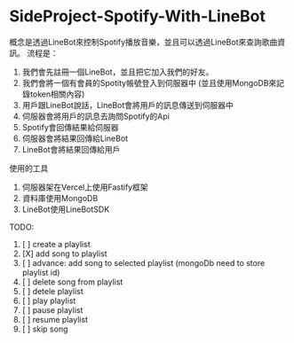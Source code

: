 # SideProject-Spotify-With-LineBot

概念是透過LineBot來控制Spotify播放音樂，並且可以透過LineBot來查詢歌曲資訊。
流程是：
1. 我們會先註冊一個LineBot，並且把它加入我們的好友。
2. 我們會將一個有會員的Spotity帳號登入到伺服器中 (並且使用MongoDB來記錄token相關內容)
3. 用戶跟LineBot說話，LineBot會將用戶的訊息傳送到伺服器中
4. 伺服器會將用戶的訊息去詢問Spotify的Api
5. Spotify會回傳結果給伺服器
6. 伺服器會將結果回傳給LineBot
7. LineBot會將結果回傳給用戶

使用的工具
1. 伺服器架在Vercel上使用Fastify框架
2. 資料庫使用MongoDB
3. LineBot使用LineBotSDK

TODO:

1. [ ] create a playlist
2. [X] add song to playlist
3. [ ] advance: add song to selected playlist (mongoDb need to store playlist id)
4. [ ] delete song from playlist
5. [ ] detele playlist
6. [ ] play playlist
7. [ ] pause playlist
8. [ ] resume playlist
9. [ ] skip song
